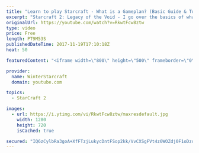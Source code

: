 ```yaml
---
title: "Learn to play Starcraft - What is a Gameplan? (Basic Guide & Tutorial)"
excerpt: "Starcraft 2: Legacy of the Void - I go over the basics of what a gameplan in starcraft 2 is and how to put one together.  Note this is not a guide on WHAT gameplan you should be using as each race!"
originalUrl: https://youtube.com/watch?v=RkwtFcw8ztw
type: video
price: Free
length: PT9M53S
publishedDateTime: 2017-11-19T17:10:18Z
heat: 50

featuredContent: "<iframe width=\"800\" height=\"500\" frameborder=\"0\" src=\"https://www.youtube.com/embed/RkwtFcw8ztw\" allow=\"accelerometer; autoplay; encrypted-media; gyroscope; picture-in-picture\" allowfullscreen></iframe>"

provider:
  name: WinterStarcraft
  domain: youtube.com

topics:
  - StarCraft 2

images:
  - url: https://i.ytimg.com/vi/RkwtFcw8ztw/maxresdefault.jpg
    width: 1280
    height: 720
    isCached: true

secured: "IQ6zCylbRa3goA+XfFTzjLukycDntFSop2kk/VvCXSgFVt4z0WOZdj0F1oDzdSrf9bhbShn/gKv2bV/WN4Zb4OWNICeWNxVhV+HkEjsvIeoDDvqSfCdLgV5/R7tYXCoBlwlantJMZXICGok+5AwrYoeqptDRdZ01YdGIfKkw+YG7WKdDNfnO3H1I5OEl9kO+5L7wg7odupL4rELuaz5H/f0guPKJH99n4FQoZ3Ym0KjiXW7Yk/y0mAppKNknSKa5N255YA9t/4pz5m4ktn29YyrA5K6zWncmHSJhEubJHzXUnQ148UVM4hGFph3EHUzY3NK/oNC+UwI0b2VcdfOXbalN3tFLdaWcjZKzEl9fpoQWmvYBzLqVvgJL1d/f4AzoM0u8r2nEv8+oXUTqYGNEeb8r8BPh11U9XfJw04bFXmk=;sSyH6tSuCM6DwT3faCGJWQ=="
---
```


